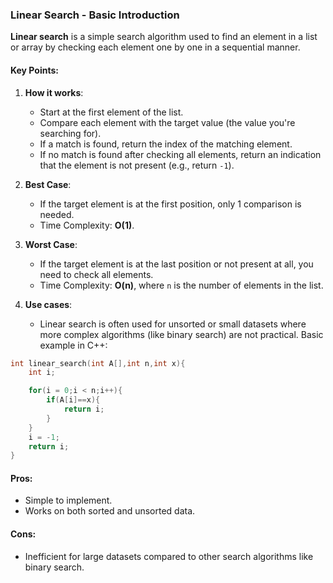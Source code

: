 ### Linear Search - Basic Introduction

**Linear search** is a simple search algorithm used to find an element in a list or array by checking each element one by one in a sequential manner.

#### Key Points:

1. **How it works**:
    
    - Start at the first element of the list.
    - Compare each element with the target value (the value you're searching for).
    - If a match is found, return the index of the matching element.
    - If no match is found after checking all elements, return an indication that the element is not present (e.g., return `-1`).
2. **Best Case**:
    
    - If the target element is at the first position, only 1 comparison is needed.
    - Time Complexity: **O(1)**.
3. **Worst Case**:
    
    - If the target element is at the last position or not present at all, you need to check all elements.
    - Time Complexity: **O(n)**, where `n` is the number of elements in the list.
4. **Use cases**:
    
    - Linear search is often used for unsorted or small datasets where more complex algorithms (like binary search) are not practical.
Basic example in C++:
```cpp
int linear_search(int A[],int n,int x){
	int i;

	for(i = 0;i < n;i++){
		if(A[i]==x){
			return i;
		}
	}
	i = -1;
	return i;
}
```
#### Pros:

- Simple to implement.
- Works on both sorted and unsorted data.

#### Cons:

- Inefficient for large datasets compared to other search algorithms like binary search.